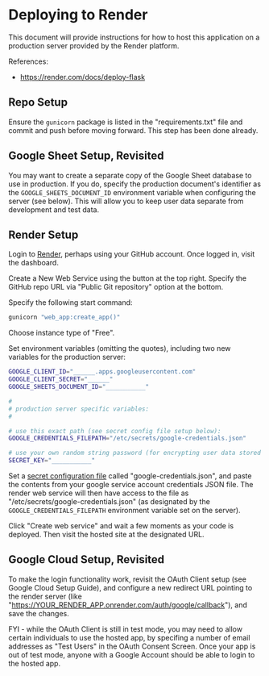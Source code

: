 # Deploying to Render

This document will provide instructions for how to host this application on a production server provided by the Render platform.

References:

  + https://render.com/docs/deploy-flask

## Repo Setup

Ensure the `gunicorn` package is listed in the "requirements.txt" file and commit and push before moving forward. This step has been done already.

## Google Sheet Setup, Revisited

You may want to create a separate copy of the Google Sheet database to use in production. If you do, specify the production document's identifier as the `GOOGLE_SHEETS_DOCUMENT_ID` environment variable when configuring the server (see below). This will allow you to keep user data separate from development and test data.


## Render Setup

Login to [Render](https://dashboard.render.com), perhaps using your GitHub account. Once logged in, visit the dashboard.

Create a New Web Service using the button at the top right. Specify the GitHub repo URL via "Public Git repository" option at the bottom.

Specify the following start command:

```sh
gunicorn "web_app:create_app()"
```

Choose instance type of "Free".

Set environment variables (omitting the quotes), including two new variables for the production server:

```sh
GOOGLE_CLIENT_ID="______.apps.googleusercontent.com"
GOOGLE_CLIENT_SECRET="______"
GOOGLE_SHEETS_DOCUMENT_ID="___________"

#
# production server specific variables:
#

# use this exact path (see secret config file setup below):
GOOGLE_CREDENTIALS_FILEPATH="/etc/secrets/google-credentials.json"

# use your own random string password (for encrypting user data stored in the session)
SECRET_KEY="___________"
```

Set a [secret configuration file](https://community.render.com/t/using-google-application-credentials-json/6885) called "google-credentials.json", and paste the contents from your google service account credentials JSON file. The render web service will then have access to the file as "/etc/secrets/google-credentials.json" (as designated by the `GOOGLE_CREDENTIALS_FILEPATH` environment variable set on the server).

Click "Create web service" and wait a few moments as your code is deployed. Then visit the hosted site at the designated URL.

## Google Cloud Setup, Revisited

To make the login functionality work, revisit the OAuth Client setup (see Google Cloud Setup Guide), and configure a new redirect URL pointing to the render server (like "https://YOUR_RENDER_APP.onrender.com/auth/google/callback"), and save the changes.

FYI - while the OAuth Client is still in test mode, you may need to allow certain individuals to use the hosted app, by specifing a number of email addresses as "Test Users" in the OAuth Consent Screen. Once your app is out of test mode, anyone with a Google Account should be able to login to the hosted app.
